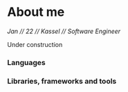# About me

*Jan // 22 // Kassel // Software Engineer*

Under construction

### Languages
<language-list class="mt-4 mb-4"></language-list>

### Libraries, frameworks and tools
<software-list class="mt-4 mb-4"></software-list>
